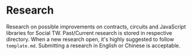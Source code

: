 # Research
Research on possible improvements on contracts, circuits and JavaScript libraries for Social TW. Past/Current research is stored in respective directory. When a new research open, it's highly suggested to follow `template.md`. Submitting a research in English or Chinese is acceptable.

